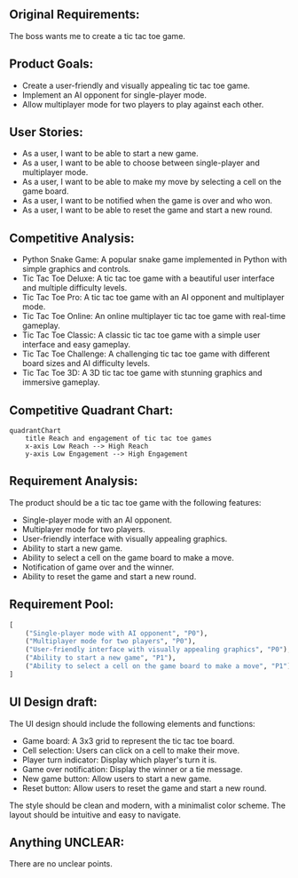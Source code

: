 ## Original Requirements:
The boss wants me to create a tic tac toe game.

## Product Goals:
- Create a user-friendly and visually appealing tic tac toe game.
- Implement an AI opponent for single-player mode.
- Allow multiplayer mode for two players to play against each other.

## User Stories:
- As a user, I want to be able to start a new game.
- As a user, I want to be able to choose between single-player and multiplayer mode.
- As a user, I want to be able to make my move by selecting a cell on the game board.
- As a user, I want to be notified when the game is over and who won.
- As a user, I want to be able to reset the game and start a new round.

## Competitive Analysis:
- Python Snake Game: A popular snake game implemented in Python with simple graphics and controls.
- Tic Tac Toe Deluxe: A tic tac toe game with a beautiful user interface and multiple difficulty levels.
- Tic Tac Toe Pro: A tic tac toe game with an AI opponent and multiplayer mode.
- Tic Tac Toe Online: An online multiplayer tic tac toe game with real-time gameplay.
- Tic Tac Toe Classic: A classic tic tac toe game with a simple user interface and easy gameplay.
- Tic Tac Toe Challenge: A challenging tic tac toe game with different board sizes and AI difficulty levels.
- Tic Tac Toe 3D: A 3D tic tac toe game with stunning graphics and immersive gameplay.

## Competitive Quadrant Chart:
```mermaid
quadrantChart
    title Reach and engagement of tic tac toe games
    x-axis Low Reach --> High Reach
    y-axis Low Engagement --> High Engagement
```

## Requirement Analysis:
The product should be a tic tac toe game with the following features:
- Single-player mode with an AI opponent.
- Multiplayer mode for two players.
- User-friendly interface with visually appealing graphics.
- Ability to start a new game.
- Ability to select a cell on the game board to make a move.
- Notification of game over and the winner.
- Ability to reset the game and start a new round.

## Requirement Pool:
```python
[
    ("Single-player mode with AI opponent", "P0"),
    ("Multiplayer mode for two players", "P0"),
    ("User-friendly interface with visually appealing graphics", "P0"),
    ("Ability to start a new game", "P1"),
    ("Ability to select a cell on the game board to make a move", "P1")
]
```

## UI Design draft:
The UI design should include the following elements and functions:
- Game board: A 3x3 grid to represent the tic tac toe board.
- Cell selection: Users can click on a cell to make their move.
- Player turn indicator: Display which player's turn it is.
- Game over notification: Display the winner or a tie message.
- New game button: Allow users to start a new game.
- Reset button: Allow users to reset the game and start a new round.

The style should be clean and modern, with a minimalist color scheme. The layout should be intuitive and easy to navigate.

## Anything UNCLEAR:
There are no unclear points.
